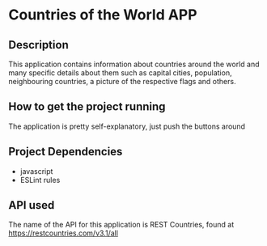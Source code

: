 # Countries of the World APP

## Description
This application contains information about countries around the world and many specific details about them such as capital cities, population, neighbouring countries, a picture of the respective flags and others.

## How to get the project running
The application is pretty self-explanatory, just push the buttons around

## Project Dependencies
- javascript
- ESLint rules

## API used
The name of the API for this application is REST Countries, found at https://restcountries.com/v3.1/all
